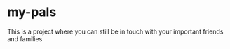# my-pals
This is a project where you can still be in touch with your important friends and families
